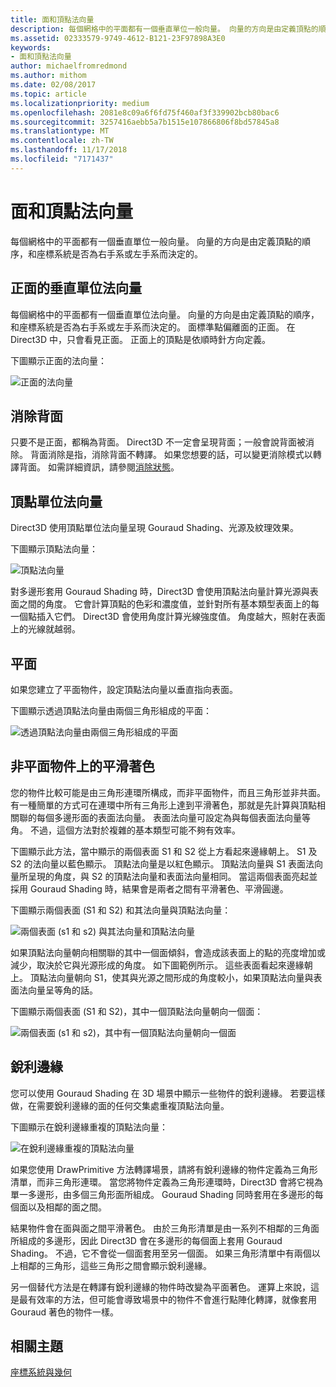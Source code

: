 ```yaml
---
title: 面和頂點法向量
description: 每個網格中的平面都有一個垂直單位一般向量。 向量的方向是由定義頂點的順序，和座標系統是否為右手系或左手系而決定的。
ms.assetid: 02333579-9749-4612-B121-23F97898A3E0
keywords:
- 面和頂點法向量
author: michaelfromredmond
ms.author: mithom
ms.date: 02/08/2017
ms.topic: article
ms.localizationpriority: medium
ms.openlocfilehash: 2081e8c09a6f6fd75f460af3f339902bcb80bac6
ms.sourcegitcommit: 3257416aebb5a7b1515e107866806f8bd57845a8
ms.translationtype: MT
ms.contentlocale: zh-TW
ms.lasthandoff: 11/17/2018
ms.locfileid: "7171437"
---
```

# <a name="face-and-vertex-normal-vectors"></a>面和頂點法向量


每個網格中的平面都有一個垂直單位一般向量。 向量的方向是由定義頂點的順序，和座標系統是否為右手系或左手系而決定的。

## <a name="span-idperpendicularunitnormalvectorforafrontfacespanspan-idperpendicularunitnormalvectorforafrontfacespanspan-idperpendicularunitnormalvectorforafrontfacespanperpendicular-unit-normal-vector-for-a-front-face"></a><span id="Perpendicular_unit_normal_vector_for_a_front_face"></span><span id="perpendicular_unit_normal_vector_for_a_front_face"></span><span id="PERPENDICULAR_UNIT_NORMAL_VECTOR_FOR_A_FRONT_FACE"></span>正面的垂直單位法向量


每個網格中的平面都有一個垂直單位法向量。 向量的方向是由定義頂點的順序，和座標系統是否為右手系或左手系而決定的。 面標準點偏離面的正面。 在 Direct3D 中，只會看見正面。 正面上的頂點是依順時針方向定義。

下圖顯示正面的法向量：

![正面的法向量](images/nrmlvect.png)

## <a name="span-idcullingbackfacesspanspan-idcullingbackfacesspanspan-idcullingbackfacesspanculling-back-faces"></a><span id="Culling_back_faces"></span><span id="culling_back_faces"></span><span id="CULLING_BACK_FACES"></span>消除背面


只要不是正面，都稱為背面。 Direct3D 不一定會呈現背面；一般會說背面被消除。 背面消除是指，消除背面不轉譯。 如果您想要的話，可以變更消除模式以轉譯背面。 如需詳細資訊，請參閱[消除狀態](https://msdn.microsoft.com/library/windows/desktop/bb204882)。

## <a name="span-idvertexunitnormalsspanspan-idvertexunitnormalsspanspan-idvertexunitnormalsspanvertex-unit-normals"></a><span id="Vertex_unit_normals"></span><span id="vertex_unit_normals"></span><span id="VERTEX_UNIT_NORMALS"></span>頂點單位法向量


Direct3D 使用頂點單位法向量呈現 Gouraud Shading、光源及紋理效果。

下圖顯示頂點法向量：

![頂點法向量](images/vertnrml.png)

對多邊形套用 Gouraud Shading 時，Direct3D 會使用頂點法向量計算光源與表面之間的角度。 它會計算頂點的色彩和濃度值，並針對所有基本類型表面上的每一個點插入它們。 Direct3D 會使用角度計算光線強度值。 角度越大，照射在表面上的光線就越弱。

## <a name="span-idflatsurfacesspanspan-idflatsurfacesspanspan-idflatsurfacesspanflat-surfaces"></a><span id="Flat_surfaces"></span><span id="flat_surfaces"></span><span id="FLAT_SURFACES"></span>平面


如果您建立了平面物件，設定頂點法向量以垂直指向表面。

下圖顯示透過頂點法向量由兩個三角形組成的平面：

![透過頂點法向量由兩個三角形組成的平面](images/flatvert.png)

## <a name="span-idsmoothshadingonanon-flatobjectspanspan-idsmoothshadingonanon-flatobjectspanspan-idsmoothshadingonanon-flatobjectspansmooth-shading-on-a-non-flat-object"></a><span id="Smooth_shading_on_a_non-flat_object"></span><span id="smooth_shading_on_a_non-flat_object"></span><span id="SMOOTH_SHADING_ON_A_NON-FLAT_OBJECT"></span>非平面物件上的平滑著色


您的物件比較可能是由三角形連環所構成，而非平面物件，而且三角形並非共面。 有一種簡單的方式可在連環中所有三角形上達到平滑著色，那就是先計算與頂點相關聯的每個多邊形面的表面法向量。 表面法向量可設定為與每個表面法向量等角。 不過，這個方法對於複雜的基本類型可能不夠有效率。

下圖顯示此方法，當中顯示的兩個表面 S1 和 S2 從上方看起來邊緣朝上。 S1 及 S2 的法向量以藍色顯示。 頂點法向量是以紅色顯示。 頂點法向量與 S1 表面法向量所呈現的角度，與 S2 的頂點法向量和表面法向量相同。 當這兩個表面亮起並採用 Gouraud Shading 時，結果會是兩者之間有平滑著色、平滑圓邊。

下圖顯示兩個表面 (S1 和 S2) 和其法向量與頂點法向量：

![兩個表面 (s1 和 s2) 與其法向量和頂點法向量](images/gvert.png)

如果頂點法向量朝向相關聯的其中一個面傾斜，會造成該表面上的點的亮度增加或減少，取決於它與光源形成的角度。 如下圖範例所示。 這些表面看起來邊緣朝上。 頂點法向量朝向 S1，使其與光源之間形成的角度較小，如果頂點法向量與表面法向量呈等角的話。

下圖顯示兩個表面 (S1 和 S2)，其中一個頂點法向量朝向一個面：

![兩個表面 (s1 和 s2)，其中有一個頂點法向量朝向一個面](images/gvert2.png)

## <a name="span-idsharpedgesspanspan-idsharpedgesspanspan-idsharpedgesspansharp-edges"></a><span id="Sharp_edges"></span><span id="sharp_edges"></span><span id="SHARP_EDGES"></span>銳利邊緣


您可以使用 Gouraud Shading 在 3D 場景中顯示一些物件的銳利邊緣。 若要這樣做，在需要銳利邊緣的面的任何交集處重複頂點法向量。

下圖顯示在銳利邊緣重複的頂點法向量：

![在銳利邊緣重複的頂點法向量](images/shade1.png)

如果您使用 DrawPrimitive 方法轉譯場景，請將有銳利邊緣的物件定義為三角形清單，而非三角形連環。 當您將物件定義為三角形連環時，Direct3D 會將它視為單一多邊形，由多個三角形面所組成。 Gouraud Shading 同時套用在多邊形的每個面以及相鄰的面之間。

結果物件會在面與面之間平滑著色。 由於三角形清單是由一系列不相鄰的三角面所組成的多邊形，因此 Direct3D 會在多邊形的每個面上套用 Gouraud Shading。 不過，它不會從一個面套用至另一個面。 如果三角形清單中有兩個以上相鄰的三角形，這些三角形之間會顯示銳利邊緣。

另一個替代方法是在轉譯有銳利邊緣的物件時改變為平面著色。 運算上來說，這是最有效率的方法，但可能會導致場景中的物件不會進行點陣化轉譯，就像套用 Gouraud 著色的物件一樣。

## <a name="span-idrelated-topicsspanrelated-topics"></a><span id="related-topics"></span>相關主題


[座標系統與幾何](coordinate-systems-and-geometry.md)

 

 




